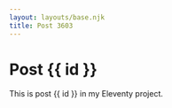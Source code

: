 ```yaml
---
layout: layouts/base.njk
title: Post 3603
---
```


# Post {{ id }}

This is post {{ id }} in my Eleventy project.
